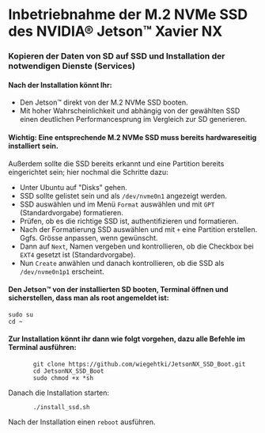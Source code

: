 # Inbetriebnahme der M.2 NVMe SSD des NVIDIA® Jetson™ Xavier NX

### Kopieren der Daten von SD auf SSD und Installation der notwendigen Dienste (Services)

#### Nach der Installation könnt Ihr: 
* Den Jetson™ direkt von der M.2 NVMe SSD booten.
* Mit hoher Wahrscheinlichkeit und abhängig von der gewählten SSD einen deutlichen Performancesprung im Vergleich zur SD generieren.

#### Wichtig: Eine entsprechende M.2 NVMe SSD muss bereits hardwareseitig installiert sein.
Außerdem sollte die SSD bereits erkannt und eine Partition bereits eingerichtet sein; hier nochmal die Schritte dazu: 
* Unter Ubuntu auf "Disks" gehen.
* SSD sollte gelistet sein und als `/dev/nvme0n1` angezeigt werden.
* SSD auswählen und im Menü `Format` auswählen und mit `GPT` (Standardvorgabe) formatieren.
* Prüfen, ob es die richtige SSD ist, authentifizieren und formatieren.
* Nach der Formatierung SSD auswählen und mit `+` eine Partition erstellen. Ggfs. Grösse anpassen, wenn gewünscht.
* Dann auf `Next`, Namen vergeben und kontrollieren, ob die Checkbox bei `EXT4` gesetzt ist (Standardvorgabe).
* Nun `Create` anwählen und danach kontrollieren, ob die SSD als `/dev/nvme0n1p1` erscheint.

#### Den Jetson™ von der installierten SD booten, Terminal öffnen und sicherstellen, dass man als root angemeldet ist:
```
sudo su
cd ~
```

#### Zur Installation könnt ihr dann wie folgt vorgehen, dazu alle Befehle im Terminal ausführen:
```
       git clone https://github.com/wiegehtki/JetsonNX_SSD_Boot.git
       cd JetsonNX_SSD_Boot
       sudo chmod +x *sh
```

Danach die Installation starten:

```
       ./install_ssd.sh      
```

Nach der Installation einen `reboot` ausführen.
  
